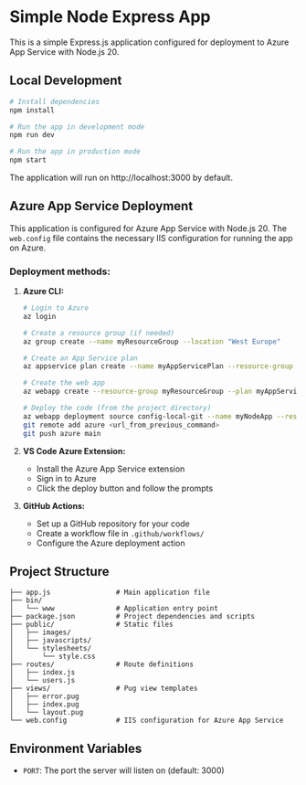 # Simple Node Express App

This is a simple Express.js application configured for deployment to Azure App Service with Node.js 20.

## Local Development

```bash
# Install dependencies
npm install

# Run the app in development mode
npm run dev

# Run the app in production mode
npm start
```

The application will run on http://localhost:3000 by default.

## Azure App Service Deployment

This application is configured for Azure App Service with Node.js 20. The `web.config` file contains the necessary IIS configuration for running the app on Azure.

### Deployment methods:

1. **Azure CLI:**

   ```bash
   # Login to Azure
   az login

   # Create a resource group (if needed)
   az group create --name myResourceGroup --location "West Europe"

   # Create an App Service plan
   az appservice plan create --name myAppServicePlan --resource-group myResourceGroup --sku B1 --is-linux

   # Create the web app
   az webapp create --resource-group myResourceGroup --plan myAppServicePlan --name myNodeApp --runtime "NODE|20-lts"

   # Deploy the code (from the project directory)
   az webapp deployment source config-local-git --name myNodeApp --resource-group myResourceGroup
   git remote add azure <url_from_previous_command>
   git push azure main
   ```

2. **VS Code Azure Extension:**

   - Install the Azure App Service extension
   - Sign in to Azure
   - Click the deploy button and follow the prompts

3. **GitHub Actions:**
   - Set up a GitHub repository for your code
   - Create a workflow file in `.github/workflows/`
   - Configure the Azure deployment action

## Project Structure

```
├── app.js                # Main application file
├── bin/
│   └── www               # Application entry point
├── package.json          # Project dependencies and scripts
├── public/               # Static files
│   ├── images/
│   ├── javascripts/
│   └── stylesheets/
│       └── style.css
├── routes/               # Route definitions
│   ├── index.js
│   └── users.js
├── views/                # Pug view templates
│   ├── error.pug
│   ├── index.pug
│   └── layout.pug
└── web.config            # IIS configuration for Azure App Service
```

## Environment Variables

- `PORT`: The port the server will listen on (default: 3000)
